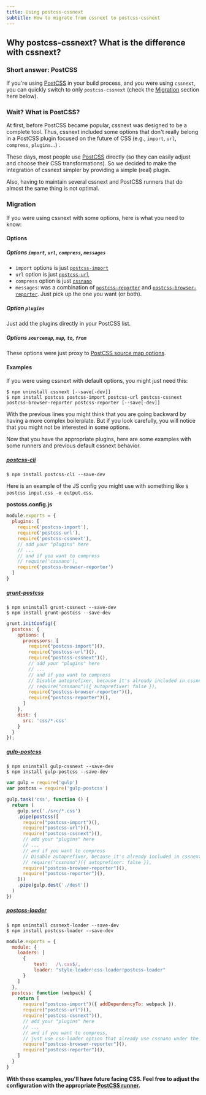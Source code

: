 ```yaml
---
title: Using postcss-cssnext
subtitle: How to migrate from cssnext to postcss-cssnext
---
```


## Why **postcss-cssnext**? What is the difference with **cssnext**?

### Short answer: PostCSS

If you're using [PostCSS](https://github.com/postcss/postcss)
in your build process, and you were using `cssnext`,
you can quickly switch to only `postcss-cssnext`
(check the [Migration](#migration) section here below).

### Wait? What is PostCSS?

At first, before PostCSS became
popular, cssnext was designed to be a complete tool. Thus, cssnext included some options that don't really belong in a PostCSS
plugin focused on the future of CSS
(e.g., `import`, `url`, `compress`, `plugins`...) .

These days, most people use [PostCSS](https://github.com/postcss/postcss)
directly (so they can easily adjust and choose their CSS transformations).
So we decided to make the integration of cssnext simpler by providing a
simple (real) plugin.

Also, having to maintain several cssnext and PostCSS runners that do almost
the same thing is not optimal.

### Migration

If you were using cssnext with some options, here is what you need to know:

#### Options

##### Options `import`, `url`, `compress`, `messages`

- `import` options is just
  [`postcss-import`](https://github.com/postcss/postcss-import)
- `url` option is just
  [`postcss-url`](https://github.com/postcss/postcss-url)
- `compress` option is just
  [`cssnano`](https://github.com/ben-eb/cssnano)
- `messages`: was a combination of
  [`postcss-reporter`](https://github.com/postcss/postcss-reporter)
  and
  [`postcss-browser-reporter`](https://github.com/postcss/postcss-browser-reporter).
  Just pick up the one you want (or both).

##### Option `plugins`

Just add the plugins directly in your PostCSS list.

##### Options `sourcemap`, `map`, `to`, `from`

These options were just proxy to [PostCSS source map options](https://github.com/postcss/postcss/blob/master/docs/source-maps.md).

#### Examples

If you were using cssnext with default options, you might just need this:

```console
$ npm uninstall cssnext [--save[-dev]]
$ npm install postcss postcss-import postcss-url postcss-cssnext postcss-browser-reporter postcss-reporter [--save[-dev]]
```

With the previous lines you might think that you are going backward by having a
more complex boilerplate. But if you look carefully, you will notice that you
might not be interested in some options.

Now that you have the appropriate plugins, here are some examples with some runners
and previous default cssnext behavior.

##### [postcss-cli](https://www.npmjs.com/package/postcss-cli)

```console
$ npm install postcss-cli --save-dev
```

Here is an example of the JS config you might use with something like
``$ postcss input.css -o output.css``.

**postcss.config.js**
```js
module.exports = {
  plugins: [
    require('postcss-import'),
    require('postcss-url'),
    require('postcss-cssnext'),
    // add your "plugins" here
    // ...
    // and if you want to compress
    // require('cssnano'),
    require('postcss-browser-reporter')
  ]
}
```

##### [grunt-postcss](https://www.npmjs.com/package/grunt-postcss)

```console
$ npm uninstall grunt-cssnext --save-dev
$ npm install grunt-postcss --save-dev
```

```js
grunt.initConfig({
  postcss: {
    options: {
      processors: [
        require("postcss-import")(),
        require("postcss-url")(),
        require("postcss-cssnext")(),
        // add your "plugins" here
        // ...
        // and if you want to compress
        // Disable autoprefixer, because it's already included in cssnext
        // require("cssnano")({ autoprefixer: false }),
        require("postcss-browser-reporter")(),
        require("postcss-reporter")(),
      ]
    },
    dist: {
      src: 'css/*.css'
    }
  }
});
```

##### [gulp-postcss](https://www.npmjs.com/package/gulp-postcss)

```console
$ npm uninstall gulp-cssnext --save-dev
$ npm install gulp-postcss --save-dev
```

```js
var gulp = require('gulp')
var postcss = require('gulp-postcss')

gulp.task('css', function () {
  return (
    gulp.src('./src/*.css')
    .pipe(postcss([
      require("postcss-import")(),
      require("postcss-url")(),
      require("postcss-cssnext")(),
      // add your "plugins" here
      // ...
      // and if you want to compress
      // Disable autoprefixer, because it's already included in cssnext
      // require("cssnano")({ autoprefixer: false }),
      require("postcss-browser-reporter")(),
      require("postcss-reporter")(),
    ]))
    .pipe(gulp.dest('./dest'))
  )
})
```

##### [postcss-loader](https://www.npmjs.com/package/postcss-loader)

```console
$ npm uninstall cssnext-loader --save-dev
$ npm install postcss-loader --save-dev
```

```js
module.exports = {
  module: {
    loaders: [
      {
          test:   /\.css$/,
          loader: "style-loader!css-loader!postcss-loader"
      }
    ]
  },
  postcss: function (webpack) {
    return [
      require("postcss-import")({ addDependencyTo: webpack }),
      require("postcss-url")(),
      require("postcss-cssnext")(),
      // add your "plugins" here
      // ...
      // and if you want to compress,
      // just use css-loader option that already use cssnano under the hood
      require("postcss-browser-reporter")(),
      require("postcss-reporter")(),
    ]
  }
}
```

**With these examples, you'll have future facing CSS.
Feel free to adjust the configuration with the appropriate
[PostCSS runner](/setup/#usage).**
